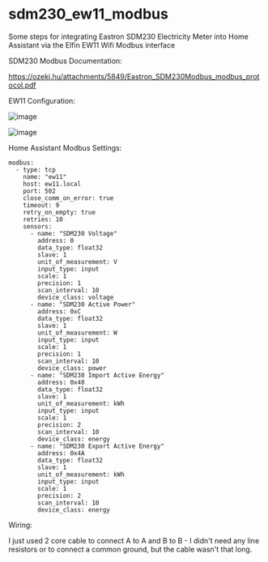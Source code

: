 # sdm230_ew11_modbus
Some steps for integrating Eastron SDM230 Electricity Meter into Home Assistant via the Elfin EW11 Wifi Modbus interface

SDM230 Modbus Documentation:

https://ozeki.hu/attachments/5849/Eastron_SDM230Modbus_modbus_protocol.pdf

EW11 Configuration:

![image](https://user-images.githubusercontent.com/1854557/217095469-df918b7a-420f-49f9-8af1-2251d47cfc74.png)

![image](https://user-images.githubusercontent.com/1854557/217095519-049a1b9b-1ca5-44bd-997c-d040be79b23a.png)

Home Assistant Modbus Settings:

```
modbus:
  - type: tcp
    name: "ew11"
    host: ew11.local
    port: 502
    close_comm_on_error: true
    timeout: 9
    retry_on_empty: true
    retries: 10
    sensors:
      - name: "SDM230 Voltage"
        address: 0
        data_type: float32
        slave: 1
        unit_of_measurement: V
        input_type: input
        scale: 1
        precision: 1
        scan_interval: 10
        device_class: voltage
      - name: "SDM230 Active Power"
        address: 0xC
        data_type: float32
        slave: 1
        unit_of_measurement: W
        input_type: input
        scale: 1
        precision: 1
        scan_interval: 10
        device_class: power
      - name: "SDM230 Import Active Energy"
        address: 0x48
        data_type: float32
        slave: 1
        unit_of_measurement: kWh
        input_type: input
        scale: 1
        precision: 2
        scan_interval: 10
        device_class: energy
      - name: "SDM230 Export Active Energy"
        address: 0x4A
        data_type: float32
        slave: 1
        unit_of_measurement: kWh
        input_type: input
        scale: 1
        precision: 2
        scan_interval: 10
        device_class: energy
```

Wiring:

I just used 2 core cable to connect A to A and B to B - I didn't need any line resistors or to connect a common ground, but the cable wasn't that long.
